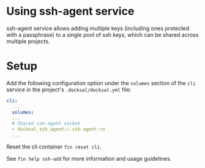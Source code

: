 # Using ssh-agent service

ssh-agent service allows adding multiple keys (including ones protected with a passphrase) to a single pool of ssh keys,
which can be shared across multiple projects.

# Setup

Add the following configuration option under the `volumes` section of the `cli` service in the project's `.docksal/docksal.yml` file:

```yml
cli:
  ...
  volumes:
  ...
  # Shared ssh-agent socket
  - docksal_ssh_agent:/.ssh-agent:ro
  ...
```

Reset the cli container `fin reset cli`.

See `fin help ssh-add` for more information and usage guidelines.
